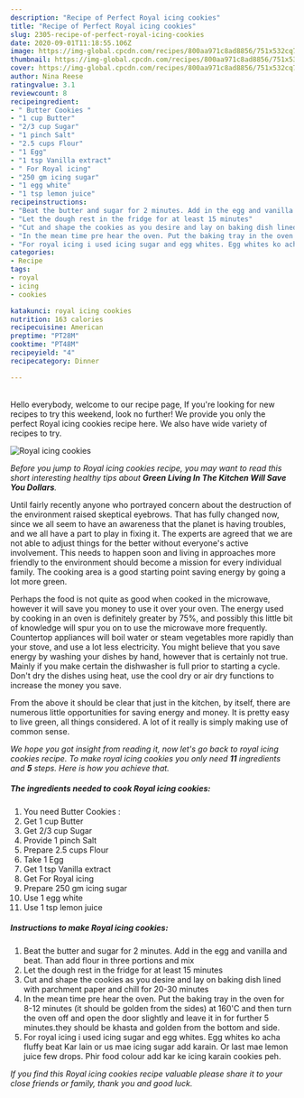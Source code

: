 ```yaml
---
description: "Recipe of Perfect Royal icing cookies"
title: "Recipe of Perfect Royal icing cookies"
slug: 2305-recipe-of-perfect-royal-icing-cookies
date: 2020-09-01T11:18:55.106Z
image: https://img-global.cpcdn.com/recipes/800aa971c8ad8856/751x532cq70/royal-icing-cookies-recipe-main-photo.jpg
thumbnail: https://img-global.cpcdn.com/recipes/800aa971c8ad8856/751x532cq70/royal-icing-cookies-recipe-main-photo.jpg
cover: https://img-global.cpcdn.com/recipes/800aa971c8ad8856/751x532cq70/royal-icing-cookies-recipe-main-photo.jpg
author: Nina Reese
ratingvalue: 3.1
reviewcount: 8
recipeingredient:
- " Butter Cookies "
- "1 cup Butter"
- "2/3 cup Sugar"
- "1 pinch Salt"
- "2.5 cups Flour"
- "1 Egg"
- "1 tsp Vanilla extract"
- " For Royal icing"
- "250 gm icing sugar"
- "1 egg white"
- "1 tsp lemon juice"
recipeinstructions:
- "Beat the butter and sugar for 2 minutes. Add in the egg and vanilla and beat. Than add flour in three portions and mix"
- "Let the dough rest in the fridge for at least 15 minutes"
- "Cut and shape the cookies as you desire and lay on baking dish lined with parchment paper and chill for 20-30 minutes"
- "In the mean time pre hear the oven. Put the baking tray in the oven for 8-12 minutes (it should be golden from the sides) at 160&#39;C and then turn the oven off and open the door slightly and leave it in for further 5 minutes.they should be khasta and golden from the bottom and side."
- "For royal icing i used icing sugar and egg whites. Egg whites ko acha fluffy beat Kar lain or us mae icing sugar add karain. Or last mae lemon juice few drops. Phir food colour add kar ke icing karain cookies peh."
categories:
- Recipe
tags:
- royal
- icing
- cookies

katakunci: royal icing cookies 
nutrition: 163 calories
recipecuisine: American
preptime: "PT28M"
cooktime: "PT48M"
recipeyield: "4"
recipecategory: Dinner

---
```

<br>
Hello everybody, welcome to our recipe page, If you're looking for new recipes to try this weekend, look no further! We provide you only the perfect Royal icing cookies recipe here. We also have wide variety of recipes to try.
<br>


![Royal icing cookies](https://img-global.cpcdn.com/recipes/800aa971c8ad8856/751x532cq70/royal-icing-cookies-recipe-main-photo.jpg)

<i>Before you jump to Royal icing cookies recipe, you may want to read this short interesting healthy tips about 
<strong>Green Living In The Kitchen Will Save You Dollars</strong>.</i>
</br>

Until fairly recently anyone who portrayed concern about the destruction of the environment raised skeptical eyebrows. That has fully changed now, since we all seem to have an awareness that the planet is having troubles, and we all have a part to play in fixing it. The experts are agreed that we are not able to adjust things for the better without everyone's active involvement. This needs to happen soon and living in approaches more friendly to the environment should become a mission for every individual family. The cooking area is a good starting point saving energy by going a lot more green.

Perhaps the food is not quite as good when cooked in the microwave, however it will save you money to use it over your oven. The energy used by cooking in an oven is definitely greater by 75%, and possibly this little bit of knowledge will spur you on to use the microwave more frequently. Countertop appliances will boil water or steam vegetables more rapidly than your stove, and use a lot less electricity. You might believe that you save energy by washing your dishes by hand, however that is certainly not true. Mainly if you make certain the dishwasher is full prior to starting a cycle. Don't dry the dishes using heat, use the cool dry or air dry functions to increase the money you save.

From the above it should be clear that just in the kitchen, by itself, there are numerous little opportunities for saving energy and money. It is pretty easy to live green, all things considered. A lot of it really is simply making use of common sense.


<i>We hope you got insight from reading it, now let's go back to royal icing cookies recipe. To make royal icing cookies you only need <strong>11</strong> ingredients and <strong>5</strong> steps. Here is how you achieve that.
</i>

##### The ingredients needed to cook Royal icing cookies:

1. You need  Butter Cookies :
1. Get 1 cup Butter
1. Get 2/3 cup Sugar
1. Provide 1 pinch Salt
1. Prepare 2.5 cups Flour
1. Take 1 Egg
1. Get 1 tsp Vanilla extract
1. Get  For Royal icing
1. Prepare 250 gm icing sugar
1. Use 1 egg white
1. Use 1 tsp lemon juice


##### Instructions to make Royal icing cookies:

1. Beat the butter and sugar for 2 minutes. Add in the egg and vanilla and beat. Than add flour in three portions and mix
1. Let the dough rest in the fridge for at least 15 minutes
1. Cut and shape the cookies as you desire and lay on baking dish lined with parchment paper and chill for 20-30 minutes
1. In the mean time pre hear the oven. Put the baking tray in the oven for 8-12 minutes (it should be golden from the sides) at 160&#39;C and then turn the oven off and open the door slightly and leave it in for further 5 minutes.they should be khasta and golden from the bottom and side.
1. For royal icing i used icing sugar and egg whites. Egg whites ko acha fluffy beat Kar lain or us mae icing sugar add karain. Or last mae lemon juice few drops. Phir food colour add kar ke icing karain cookies peh.


<i>If you find this Royal icing cookies recipe valuable please share it to your close friends or family, thank you and good luck.</i>
